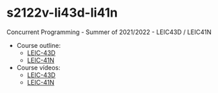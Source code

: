 # s2122v-li43d-li41n
Concurrent Programming - Summer of 2021/2022 - LEIC43D / LEIC41N

* Course outline:
  * [LEIC-43D](leic43d/outline.md)
  * [LEIC-41N](leic41n/outline.md)
* Course vídeos:
  * [LEIC-43D](https://www.youtube.com/playlist?list=PL8XxoCaL3dBiv-3pHZLbFGYsQiJa9X73o)
  * [LEIC-41N](https://www.youtube.com/playlist?list=PL8XxoCaL3dBgPaKjgP87uSmKZ1MsIZ4rr)
